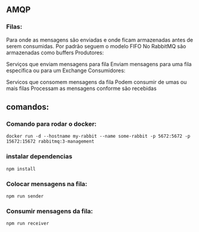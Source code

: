 ## AMQP

### Filas:

Para onde as mensagens são enviadas e onde ficam armazenadas antes de serem consumidas.
Por padrão seguem o modelo FIFO
No RabbitMQ são armazenadas como buffers
Produtores:

Serviços que enviam mensagens para fila
Enviam mensagens para uma fila específica ou para um Exchange
Consumidores:

Servicos que consomem mensagens da fila
Podem consumir de umas ou mais filas
Processam as mensagens conforme são recebidas

## comandos:

### Comando para rodar o docker:

```
docker run -d --hostname my-rabbit --name some-rabbit -p 5672:5672 -p 15672:15672 rabbitmq:3-management
```

### instalar dependencias

```
npm install
```

### Colocar mensagens na fila:

```
npm run sender
```

### Consumir mensagens da fila:

```
npm run receiver
```
